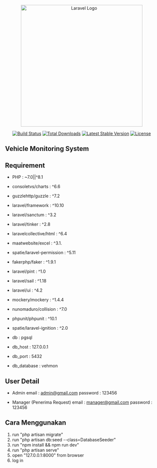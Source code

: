 <p align="center"><a href="https://laravel.com" target="_blank"><img src="https://raw.githubusercontent.com/laravel/art/master/logo-lockup/5%20SVG/2%20CMYK/1%20Full%20Color/laravel-logolockup-cmyk-red.svg" width="400" alt="Laravel Logo"></a></p>

<p align="center">
<a href="https://github.com/laravel/framework/actions"><img src="https://github.com/laravel/framework/workflows/tests/badge.svg" alt="Build Status"></a>
<a href="https://packagist.org/packages/laravel/framework"><img src="https://img.shields.io/packagist/dt/laravel/framework" alt="Total Downloads"></a>
<a href="https://packagist.org/packages/laravel/framework"><img src="https://img.shields.io/packagist/v/laravel/framework" alt="Latest Stable Version"></a>
<a href="https://packagist.org/packages/laravel/framework"><img src="https://img.shields.io/packagist/l/laravel/framework" alt="License"></a>
</p>

## Vehicle Monitoring System
## Requirement
- PHP : ~7.0||^8.1
- consoletvs/charts : ^6.6
- guzzlehttp/guzzle : ^7.2
- laravel/framework : ^10.10
- laravel/sanctum : ^3.2
- laravel/tinker : ^2.8
- laravelcollective/html : ^6.4
- maatwebsite/excel : ^3.1.
- spatie/laravel-permission : ^5.11

- fakerphp/faker : ^1.9.1
- laravel/pint : ^1.0
- laravel/sail : ^1.18
- laravel/ui : ^4.2
- mockery/mockery : ^1.4.4
- nunomaduro/collision : ^7.0
- phpunit/phpunit : ^10.1
- spatie/laravel-ignition : ^2.0

- db : pgsql
- db_host : 127.0.0.1
- db_port : 5432
- db_database : vehmon

## User Detail
- Admin
email : admin@gmail.com
password : 123456

- Manager (Penerima Request)
email : manager@gmail.com
password : 123456

## Cara Menggunakan
1. run "php artisan migrate"
2. run "php artisan db:seed --class=DatabaseSeeder"
3. run "npm install && npm run dev"
4. run "php artisan serve"
5. open "127.0.0.1:8000" from browser
6. log in
